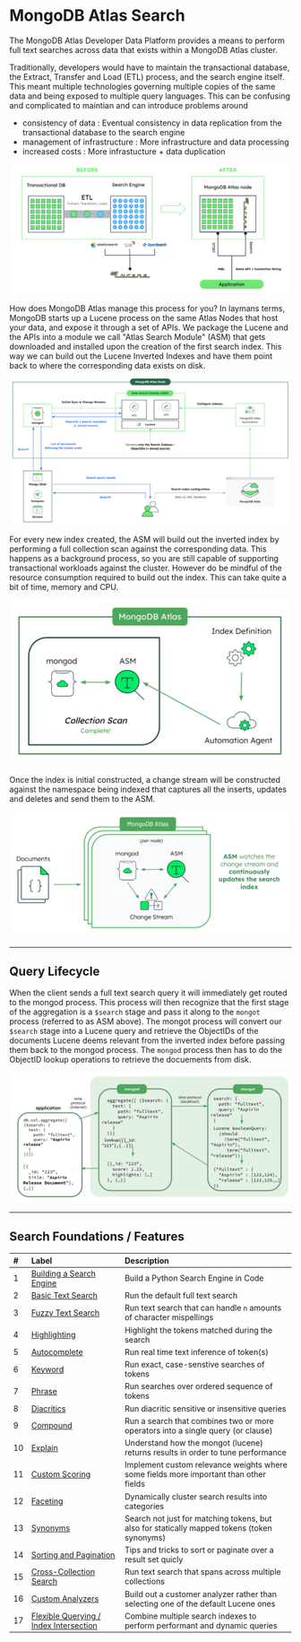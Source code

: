 # MongoDB Atlas Search

The MongoDB Atlas Developer Data Platform provides a means to perform full text searches across data that exists within a MongoDB Atlas cluster. 

Traditionally, developers would have to maintain the transactional database, the Extract, Transfer and Load (ETL) process, and the search engine itself.
This meant multiple technologies governing multiple copies of the same data and being exposed to multiple query languages. This can be confusing and complicated to maintian 
and can introduce problems around
- consistency of data : Eventual consistency in data replication from the transactional database to the search engine
- management of infrastructure : More infrastructure and data processing
- increased costs : More infrastucture + data duplication

![](/images/AtlasSearch/atlassearcharchitecture1.png)

How does MongoDB Atlas manage this process for you? In laymans terms, MongoDB starts up a Lucene process on the same Atlas Nodes that host your data, and expose it through a set of APIs. 
We package the Lucene and the APIs into a module we call "Atlas Search Module" (ASM) that gets downloaded and installed upon the creation of the first search index. This way we can build out 
the Lucene Inverted Indexes and have them point back to where the corresponding data exists on disk. 

![](/images/AtlasSearch/atlassearcharchitecture2.png)

For every new index created, the ASM will build out the inverted index by performing a full collection scan against the corresponding data. This happens as a background process,
so you are still capable of supporting transactional workloads against the cluster. However do be mindful of the resource consumption required to build out the index. This can
take quite a bit of time, memory and CPU.

![](/images/AtlasSearch/initialindexing.png)

Once the index is initial constructed, a change stream will be constructed against the namespace being indexed that captures all the inserts, updates and deletes and send them to the ASM. 

![](/images/AtlasSearch/incrementalindexing.png)


-----------------------------------------------------------------------------------------------------------------------------------------
## Query Lifecycle

When the client sends a full text search query it will immediately get routed to the mongod process. This process will then recognize that the first stage of the aggregation is a `$search` stage and pass it along to the `mongot` process (referred to as ASM above). The mongot process will convert our `$search` stage into a Lucene query and retrieve the ObjectIDs of the documents Lucene deems relevant from the inverted index before passing them back to the mongod process. The `mongod` process then has to do the ObjectID lookup operations to retrieve the docuements from disk. 

![](/images/AtlasSearch/querylifecycle.png)

-----------------------------------------------------------------------------------------------------------------------------------------

## Search Foundations / Features

| # | Label                                                       | Description |
|:--|:------------------------------------------------------------|:-----------|
| 1 | [Building a Search Engine](1-engine)          | Build a Python Search Engine in Code|
| 2 | [Basic Text Search](2-basic/)     | Run the default full text search |
| 3 | [Fuzzy Text Search](3-fuzzy/)     | Run text search that can handle `n` amounts of character mispellings|
| 4 | [Highlighting](2-basic/)          | Highlight the tokens matched during the search |
| 5 | [Autocomplete](foundations/)          | Run real time text inference of token(s) |
| 6 | [Keyword](foundations/)               | Run exact, case-senstive searches of tokens |
| 7 | [Phrase](foundations/)          | Run searches over ordered sequence of tokens |
| 8 | [Diacritics](foundations/)          | Run diacritic sensitive or insensitive queries |
| 9 | [Compound](foundations/)          | Run a search that combines two or more operators into a single query (or clause) |
| 10 | [Explain](foundations/)          | Understand how the mongot (lucene) returns results in order to tune performance |
| 11| [Custom Scoring](foundations/)          | Implement custom relevance weights where some fields more important than other fields |
| 12| [Faceting](foundations/)          | Dynamically cluster search results into categories |
| 13| [Synonyms](foundations/)          | Search not just for matching tokens, but also for statically mapped tokens (token synonyms) |
| 14| [Sorting and Pagination](foundations/)          | Tips and tricks to sort or paginate over a result set quicly |
| 15| [Cross-Collection Search](foundations/)          | Run text search that spans across multiple collections |
| 16| [Custom Analyzers](foundations/)          | Build out a customer analyzer rather than selecting one of the default Lucene ones |
| 17| [Flexible Querying / Index Intersection](foundations/)          | Combine multiple search indexes to perform performant and dynamic queries |
